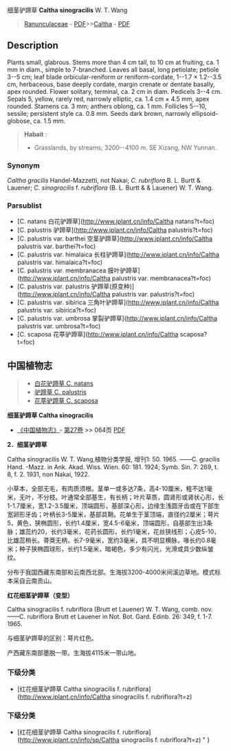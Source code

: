 细茎驴蹄草 **Caltha sinogracilis** W. T. Wang

> [Ranunculaceae](http://www.iplant.cn/info/Ranunculaceae?t=foc) - [PDF](http://www.iplant.cn/foc/pdf/Ranunculaceae.pdf)>>[Caltha](http://www.iplant.cn/info/Caltha?t=foc) - [PDF](http://www.iplant.cn/foc/pdf/Caltha.pdf)

## Description

Plants small, glabrous. Stems more than 4 cm tall, to 10 cm at fruiting, ca. 1 mm in diam., simple to 7-branched. Leaves all basal, long petiolate; petiole 3--5 cm; leaf blade orbicular-reniform or reniform-cordate, 1--1.7 × 1.2--3.5 cm, herbaceous, base deeply cordate, margin crenate or dentate basally, apex rounded. Flower solitary, terminal, ca. 2 cm in diam. Pedicels 3--4 cm. Sepals 5, yellow, rarely red, narrowly elliptic, ca. 1.4 cm × 4.5 mm, apex rounded. Stamens ca. 3 mm; anthers oblong, ca. 1 mm. Follicles 5--10, sessile; persistent style ca. 0.8 mm. Seeds dark brown, narrowly ellipsoid-globose, ca. 1.5 mm.

> **Habait** : 
>* Grasslands, by streams; 3200--4100 m. SE Xizang, NW Yunnan.

### Synonym
*Caltha gracilis* Handel-Mazzetti, not Nakai; *C. rubriflora* B. L. Burtt & Lauener; *C. sinogracilis* f. *rubriflora* (B. L. Burtt & & Lauener) W. T. Wang.


### Parsublist

* [C.  natans  白花驴蹄草](http://www.iplant.cn/info/Caltha natans?t=foc)
* [C.  palustris  驴蹄草](http://www.iplant.cn/info/Caltha palustris?t=foc)
* [C.  palustris var. barthei  空茎驴蹄草](http://www.iplant.cn/info/Caltha palustris var. barthei?t=foc)
* [C.  palustris var. himalaica  长柱驴蹄草](http://www.iplant.cn/info/Caltha palustris var. himalaica?t=foc)
* [C.  palustris var. membranacea  膜叶驴蹄草](http://www.iplant.cn/info/Caltha palustris var. membranacea?t=foc)
* [C.  palustris var. palustris  驴蹄草(原变种)](http://www.iplant.cn/info/Caltha palustris var. palustris?t=foc)
* [C.  palustris var. sibirica  三角叶驴蹄草](http://www.iplant.cn/info/Caltha palustris var. sibirica?t=foc)
* [C.  palustris var. umbrosa  掌裂驴蹄草](http://www.iplant.cn/info/Caltha palustris var. umbrosa?t=foc)
* [C.  scaposa  花葶驴蹄草](http://www.iplant.cn/info/Caltha scaposa?t=foc)

## 中国植物志

> * [白花驴蹄草  C.  natans](Caltha-natans-白花驴蹄草.md)
> * [驴蹄草  C.  palustris](Caltha-palustris-驴蹄草.md)
> * [花葶驴蹄草  C.  scaposa](Caltha-scaposa-花葶驴蹄草.md)

**细茎驴蹄草 Caltha sinogracilis**

* [《中国植物志》](http://www.iplant.cn/frps)- [第27卷](http://www.iplant.cn/frps/vol/27) >> 064页 [PDF](http://www.iplant.cn/frps/pdf/27/064c.pdf)

**2．细茎驴蹄草**

Caltha sinogracilis W. T. Wang,植物分类学报, 增刊1: 50. 1965. ——C. gracilis Hand. -Mazz. in Ank. Akad. Wiss. Wien. 60: 181. 1924; Symb. Sin. 7: 269, t. 8, f. 2. 1931, non Nakai, 1922.

小草本，全部无毛，有肉质须根。茎单一或多达7条，高4-10厘米，粗不达1毫米，无叶，不分枝。叶通常全部基生，有长柄；叶片草质，圆肾形或肾状心形，长1-1.7厘米，宽1.2-3.5厘米，顶端圆形，基部深心形，边缘生浅圆牙齿或在下部生宽卵形牙齿；叶柄长3-5厘米，基部具鞘。花单生于茎顶端，直径约2厘米；萼片5，黄色，狭椭圆形，长约1.4厘米，宽4.5-6毫米，顶端圆形，自基部生出3条脉；雄蕊约20，长约3毫米，花药长圆形，长约1毫米，花丝狭线形；心皮5-10，比雄蕊稍长。蓇葖无柄，长7-9毫米，宽约3毫米，具不明显横脉，喙长约0.8毫米；种子狭椭圆球形，长约1.5毫米，暗褐色，多少有闪光，光滑或具少数纵皱纹。

分布于我国西藏东南部和云南西北部。生海拔3200-4000米间溪边草地。模式标本采自云南贡山。

**红花细茎驴蹄草（变型）**

Caltha sinogracilis f. rubriflora (Brutt et Lauener) W. T. Wang, comb. nov. ——C. rubriflora Brutt et Lauener in Not. Bot. Gard. Edinb. 26: 349, f. 1-7. 1965.

与细茎驴蹄草的区别：萼片红色。

产西藏东南部墨脱一带。生海拔4115米一带山地。

### 下级分类
* [红花细茎驴蹄草  Caltha sinogracilis f. rubriflora](http://www.iplant.cn/info/Caltha sinogracilis f. rubriflora?t=z)

### 下级分类
* [红花细茎驴蹄草  Caltha sinogracilis f. rubriflora](http://www.iplant.cn/info/sp/Caltha sinogracilis f. rubriflora?t=z)
"
}
